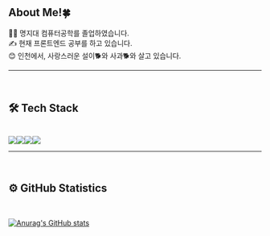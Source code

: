 <br/>
<br/>

## About Me!🍀

👩‍💻 명지대 컴퓨터공학를 졸업하였습니다. <br/>
✍️ 현재 프론트엔드 공부를 하고 있습니다. <br/>
😊 인천에서, 사랑스러운 설이🐕와 사과🐕와 살고 있습니다.<br/>

<hr/>

<br>

## 🛠 Tech Stack

<br/>
<img src='https://img.shields.io/badge/HTML5-696969.svg?style=flat-square&logo=HTML5&logoColor=white'><img src='https://img.shields.io/badge/CSS3-696969.svg?style=flat-square&logo=CSS3&logoColor=white'><img src='https://img.shields.io/badge/JavaScript-696969.svg?style=flat-square&logo=JavaScript&logoColor=white'><img src='https://img.shields.io/badge/React-696969.svg?style=flat-square&logo=React&logoColor=white'>


<br/>
<hr/>
<br/>

## ⚙️ GitHub Statistics

<br/>

[![Anurag's GitHub stats](https://github-readme-stats.vercel.app/api?username=snowari&theme=radical)](https://github.com/anuraghazra/github-readme-stats)
